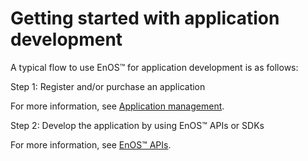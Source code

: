 # Getting started with application development
<!--
The short description should be a single, concise paragraph that contains one or two sentences and no more than 50 words.
Briefly mention what the user's learning goal is and include the following SEO keywords in the title short description: EnOS™, ServiceName, tutorial.
-->

A typical flow to use EnOS™ for application development is as follows:


Step 1: Register and/or purchase an application

For more information, see [Application management](app_mgmt/app_mgmt_overview).

Step 2: Develop the application by using EnOS™ APIs or SDKs

For more information, see [EnOS™ APIs](enos_apis/enos_apis_overview).

